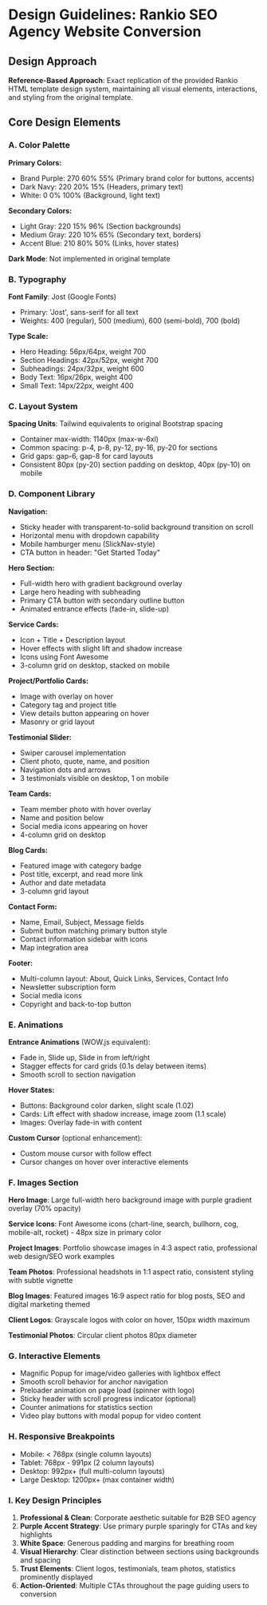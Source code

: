 # Design Guidelines: Rankio SEO Agency Website Conversion

## Design Approach
**Reference-Based Approach**: Exact replication of the provided Rankio HTML template design system, maintaining all visual elements, interactions, and styling from the original template.

## Core Design Elements

### A. Color Palette
**Primary Colors:**
- Brand Purple: 270 60% 55% (Primary brand color for buttons, accents)
- Dark Navy: 220 20% 15% (Headers, primary text)
- White: 0 0% 100% (Background, light text)

**Secondary Colors:**
- Light Gray: 220 15% 96% (Section backgrounds)
- Medium Gray: 220 10% 65% (Secondary text, borders)
- Accent Blue: 210 80% 50% (Links, hover states)

**Dark Mode**: Not implemented in original template

### B. Typography
**Font Family**: Jost (Google Fonts)
- Primary: 'Jost', sans-serif for all text
- Weights: 400 (regular), 500 (medium), 600 (semi-bold), 700 (bold)

**Type Scale:**
- Hero Heading: 56px/64px, weight 700
- Section Headings: 42px/52px, weight 700
- Subheadings: 24px/32px, weight 600
- Body Text: 16px/26px, weight 400
- Small Text: 14px/22px, weight 400

### C. Layout System
**Spacing Units**: Tailwind equivalents to original Bootstrap spacing
- Container max-width: 1140px (max-w-6xl)
- Common spacing: p-4, p-8, py-12, py-16, py-20 for sections
- Grid gaps: gap-6, gap-8 for card layouts
- Consistent 80px (py-20) section padding on desktop, 40px (py-10) on mobile

### D. Component Library

**Navigation:**
- Sticky header with transparent-to-solid background transition on scroll
- Horizontal menu with dropdown capability
- Mobile hamburger menu (SlickNav-style)
- CTA button in header: "Get Started Today"

**Hero Section:**
- Full-width hero with gradient background overlay
- Large hero heading with subheading
- Primary CTA button with secondary outline button
- Animated entrance effects (fade-in, slide-up)

**Service Cards:**
- Icon + Title + Description layout
- Hover effects with slight lift and shadow increase
- Icons using Font Awesome
- 3-column grid on desktop, stacked on mobile

**Project/Portfolio Cards:**
- Image with overlay on hover
- Category tag and project title
- View details button appearing on hover
- Masonry or grid layout

**Testimonial Slider:**
- Swiper carousel implementation
- Client photo, quote, name, and position
- Navigation dots and arrows
- 3 testimonials visible on desktop, 1 on mobile

**Team Cards:**
- Team member photo with hover overlay
- Name and position below
- Social media icons appearing on hover
- 4-column grid on desktop

**Blog Cards:**
- Featured image with category badge
- Post title, excerpt, and read more link
- Author and date metadata
- 3-column grid layout

**Contact Form:**
- Name, Email, Subject, Message fields
- Submit button matching primary button style
- Contact information sidebar with icons
- Map integration area

**Footer:**
- Multi-column layout: About, Quick Links, Services, Contact Info
- Newsletter subscription form
- Social media icons
- Copyright and back-to-top button

### E. Animations
**Entrance Animations** (WOW.js equivalent):
- Fade in, Slide up, Slide in from left/right
- Stagger effects for card grids (0.1s delay between items)
- Smooth scroll to section navigation

**Hover States:**
- Buttons: Background color darken, slight scale (1.02)
- Cards: Lift effect with shadow increase, image zoom (1.1 scale)
- Images: Overlay fade-in with content

**Custom Cursor** (optional enhancement):
- Custom mouse cursor with follow effect
- Cursor changes on hover over interactive elements

### F. Images Section
**Hero Image**: Large full-width hero background image with purple gradient overlay (70% opacity)

**Service Icons**: Font Awesome icons (chart-line, search, bullhorn, cog, mobile-alt, rocket) - 48px size in primary color

**Project Images**: Portfolio showcase images in 4:3 aspect ratio, professional web design/SEO work examples

**Team Photos**: Professional headshots in 1:1 aspect ratio, consistent styling with subtle vignette

**Blog Images**: Featured images 16:9 aspect ratio for blog posts, SEO and digital marketing themed

**Client Logos**: Grayscale logos with color on hover, 150px width maximum

**Testimonial Photos**: Circular client photos 80px diameter

### G. Interactive Elements
- Magnific Popup for image/video galleries with lightbox effect
- Smooth scroll behavior for anchor navigation
- Preloader animation on page load (spinner with logo)
- Sticky header with scroll progress indicator (optional)
- Counter animations for statistics section
- Video play buttons with modal popup for video content

### H. Responsive Breakpoints
- Mobile: < 768px (single column layouts)
- Tablet: 768px - 991px (2 column layouts)
- Desktop: 992px+ (full multi-column layouts)
- Large Desktop: 1200px+ (max container width)

### I. Key Design Principles
1. **Professional & Clean**: Corporate aesthetic suitable for B2B SEO agency
2. **Purple Accent Strategy**: Use primary purple sparingly for CTAs and key highlights
3. **White Space**: Generous padding and margins for breathing room
4. **Visual Hierarchy**: Clear distinction between sections using backgrounds and spacing
5. **Trust Elements**: Client logos, testimonials, team photos, statistics prominently displayed
6. **Action-Oriented**: Multiple CTAs throughout the page guiding users to conversion